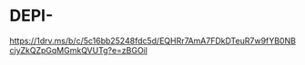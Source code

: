 # DEPI-


https://1drv.ms/b/c/5c16bb25248fdc5d/EQHRr7AmA7FDkDTeuR7w9fYB0NBciyZkQZpGqMGmkQVUTg?e=zBGOil
